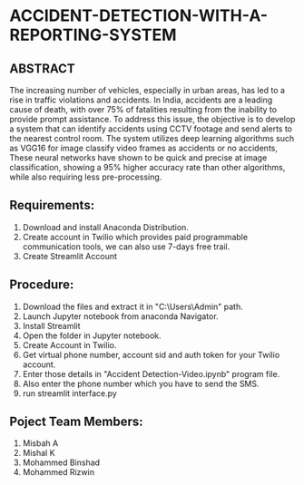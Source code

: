 # ACCIDENT-DETECTION-WITH-A-REPORTING-SYSTEM

## ABSTRACT
The increasing number of vehicles, especially in urban areas, has led to a rise in traffic
violations and accidents. In India, accidents are a leading cause of death, with over 75%
of fatalities resulting from the inability to provide prompt assistance. To address this
issue, the objective is to develop a system that can identify accidents using CCTV footage
and send alerts to the nearest control room. The system utilizes deep learning algorithms
such as VGG16 for image classify video frames as accidents or no accidents, These neural
networks have shown to be quick and precise at image classification, showing a 95%
higher accuracy rate than other algorithms, while also requiring less pre-processing.

## Requirements:
1) Download and install Anaconda Distribution.
2) Create account in Twilio which provides paid programmable communication tools, we can also use 7-days free trail.
3) Create Streamlit Account

## Procedure:
1) Download the files and extract it in "C:\Users\Admin" path.
2) Launch Jupyter notebook from anaconda Navigator.
3) Install Streamlit
4) Open the folder in Jupyter notebook.
5) Create Account in Twilio.
6) Get virtual phone number, account sid and auth token for your Twilio account.
7) Enter those details in "Accident Detection-Video.ipynb" program file.
8) Also enter the phone number which you have to send the SMS.
9) run streamlit interface.py
## Poject Team Members:
1) Misbah A
2) Mishal K
3) Mohammed Binshad
4) Mohammed Rizwin
